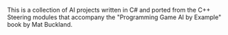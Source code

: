 This is a collection of AI projects written in C# and ported from the C++ Steering modules that accompany the "Programming Game AI by Example" book by Mat Buckland.